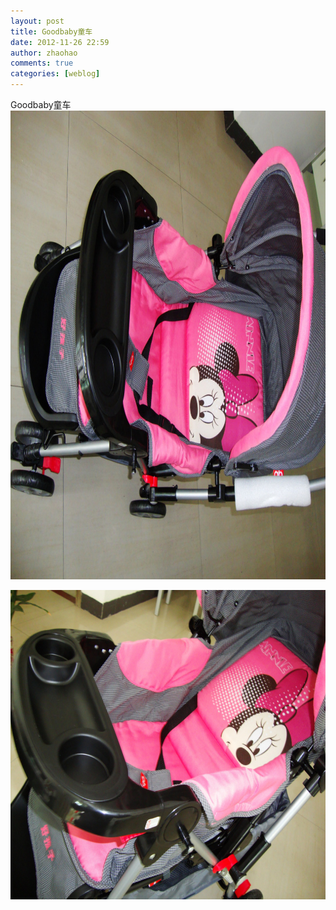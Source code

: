 ```yaml
---
layout: post
title: Goodbaby童车
date: 2012-11-26 22:59
author: zhaohao
comments: true
categories: [weblog]
---
```

Goodbaby童车
<a href="/Media/tumblr_me2unjf0a31qktd12o6_1280.jpg"><img src="/Media/tumblr_me2unjf0a31qktd12o6_1280.jpg" alt="tumblr_me2unjf0a31qktd12o6_1280" width="1000" height="750" class="alignnone size-full wp-image-10433" /></a>

<a href="/Media/tumblr_me2unjf0a31qktd12o7_1280.jpg"><img src="/Media/tumblr_me2unjf0a31qktd12o7_1280.jpg" alt="tumblr_me2unjf0a31qktd12o7_1280" width="660" height="495" class="alignnone size-large wp-image-10434" /></a>
